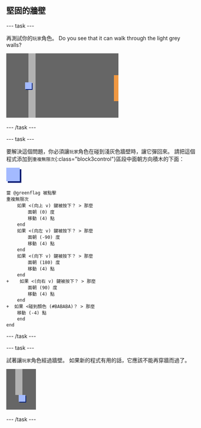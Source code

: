 ## 堅固的牆壁

\--- task \---

再測試你的`玩家`角色。 Do you see that it can walk through the light grey walls?

![截圖](images/world-walls.png)

\--- /task \---

\--- task \---

要解決這個問題，你必須讓`玩家`角色在碰到淺灰色牆壁時，讓它彈回來。 請把這個程式添加到`重複無限次`{:class="block3control"}區段中面朝方向積木的下面：

![玩家](images/player.png)

```blocks3
當 @greenflag 被點擊
重複無限次
    如果 <(向上 v) 鍵被按下？ > 那麼
        面朝 (0) 度
        移動 (4) 點
    end
    如果 <(向左 v) 鍵被按下？ > 那麼
        面朝 (-90) 度
        移動 (4) 點
    end
    如果 <(向下 v) 鍵被按下？ > 那麼
        面朝 (180) 度
        移動 (4) 點
    end
+    如果 <(向右 v) 鍵被按下？ > 那麼
        面朝 (90) 度
        移動 (4) 點
    end
+  如果 <碰到顏色 (#BABABA)？ > 那麼
    移動 (-4) 點
    end
end
```

\--- /task \---

\--- task \---

試著讓`玩家`角色經過牆壁。 如果新的程式有用的話，它應該不能再穿牆而過了。

![截圖](images/world-walls-test.png)

\--- /task \---